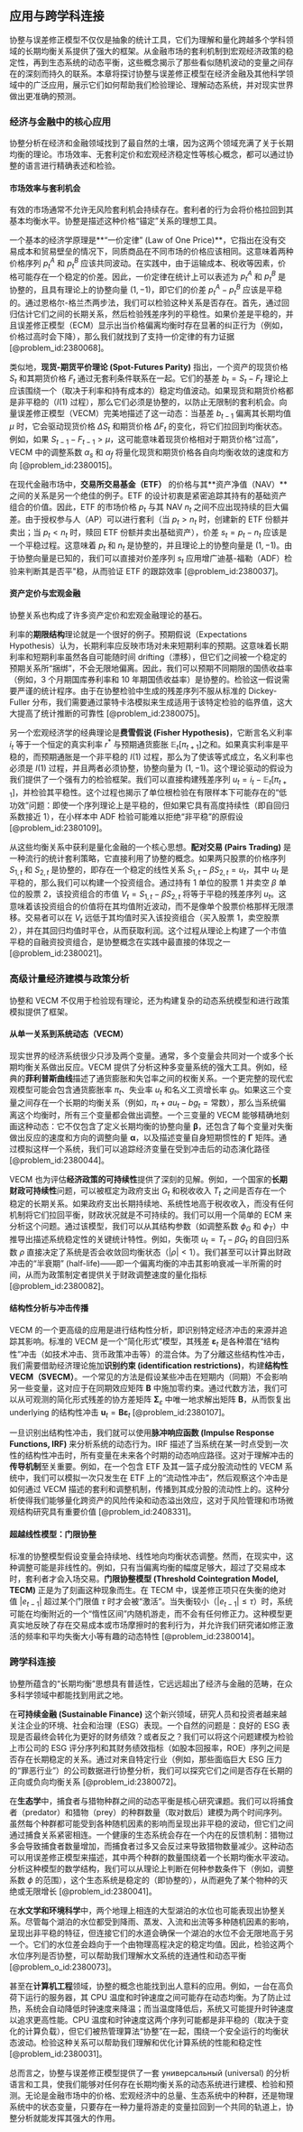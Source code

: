 ## 应用与跨学科连接

协整与误差修正模型不仅仅是抽象的统计工具，它们为理解和量化跨越多个学科领域的长期均衡关系提供了强大的框架。从金融市场的套利机制到宏观经济政策的稳定性，再到生态系统的动态平衡，这些概念揭示了那些看似随机波动的变量之间存在的深刻而持久的联系。本章将探讨协整与误差修正模型在经济金融及其他科学领域中的广泛应用，展示它们如何帮助我们检验理论、理解动态系统，并对现实世界做出更准确的预测。

### 经济与金融中的核心应用

协整分析在经济和金融领域找到了最自然的土壤，因为这两个领域充满了关于长期均衡的理论。市场效率、无套利定价和宏观经济稳定性等核心概念，都可以通过协整的语言进行精确表述和检验。

#### 市场效率与套利机会

有效的市场通常不允许无风险套利机会持续存在。套利者的行为会将价格拉回到其基本均衡水平。协整是描述这种价格“锚定”关系的理想工具。

一个基本的经济学原理是**“一价定律” (Law of One Price)**，它指出在没有交易成本和贸易壁垒的情况下，同质商品在不同市场的价格应该相同。这意味着两种价格序列 $p^A_t$ 和 $p^B_t$ 应该共同波动。在实践中，由于运输成本、税收等因素，价格可能存在一个稳定的价差。因此，一价定律在统计上可以表述为 $p^A_t$ 和 $p^B_t$ 是协整的，且具有理论上的协整向量 $(1, -1)$，即它们的价差 $p^A_t - p^B_t$ 应该是平稳的。通过恩格尔-格兰杰两步法，我们可以检验这种关系是否存在。首先，通过回归估计它们之间的长期关系，然后检验残差序列的平稳性。如果价差是平稳的，并且误差修正模型（ECM）显示出当价格偏离均衡时存在显著的纠正行为（例如，价格过高时会下降），那么我们就找到了支持一价定律的有力证据 [@problem_id:2380068]。

类似地，**现货-期货平价理论 (Spot-Futures Parity)** 指出，一个资产的现货价格 $S_t$ 和其期货价格 $F_t$ 通过无套利条件联系在一起。它们的基差 $b_t = S_t - F_t$ 理论上应该围绕一个（取决于利率和持有成本的）稳定均值波动。如果现货和期货价格都是非平稳的（$I(1)$ 过程），那么它们必须是协整的，以防止无限制的套利机会。向量误差修正模型（VECM）完美地描述了这一动态：当基差 $b_{t-1}$ 偏离其长期均值 $\mu$ 时，它会驱动现货价格 $\Delta S_t$ 和期货价格 $\Delta F_t$ 的变化，将它们拉回到均衡状态。例如，如果 $S_{t-1} - F_{t-1} > \mu$，这可能意味着现货价格相对于期货价格“过高”，VECM 中的调整系数 $\alpha_s$ 和 $\alpha_f$ 将量化现货和期货价格各自向均衡收敛的速度和方向 [@problem_id:2380015]。

在现代金融市场中，**交易所交易基金（ETF）** 的价格与其**资产净值（NAV）**之间的关系是另一个绝佳的例子。ETF 的设计初衷是紧密追踪其持有的基础资产组合的价值。因此，ETF 的市场价格 $p_t$ 与其 NAV $n_t$ 之间不应出现持续的巨大偏差。由于授权参与人（AP）可以进行套利（当 $p_t > n_t$ 时，创建新的 ETF 份额并卖出；当 $p_t < n_t$ 时，赎回 ETF 份额并卖出基础资产），价差 $s_t = p_t - n_t$ 应该是一个平稳过程。这意味着 $p_t$ 和 $n_t$ 是协整的，并且理论上的协整向量是 $(1, -1)$。由于协整向量是已知的，我们可以直接对价差序列 $s_t$ 应用增广迪基-福勒（ADF）检验来判断其是否平"稳，从而验证 ETF 的跟踪效率 [@problem_id:2380037]。

#### 资产定价与宏观金融

协整关系也构成了许多资产定价和宏观金融理论的基石。

利率的**期限结构**理论就是一个很好的例子。预期假说（Expectations Hypothesis）认为，长期利率应反映市场对未来短期利率的预期。这意味着长期利率和短期利率虽然各自可能随时间 drifting（漂移），但它们之间被一个稳定的预期关系所“捆绑”，不会无限地偏离。因此，我们可以预期不同期限的国债收益率（例如，3 个月期国库券利率和 10 年期国债收益率）是协整的。检验这一假说需要严谨的统计程序。由于在协整检验中生成的残差序列不服从标准的 Dickey-Fuller 分布，我们需要通过蒙特卡洛模拟来生成适用于该特定检验的临界值，这大大提高了统计推断的可靠性 [@problem_id:2380075]。

另一个宏观经济学的经典理论是**费雪假说 (Fisher Hypothesis)**，它断言名义利率 $i_t$ 等于一个恒定的真实利率 $r^*$ 与预期通货膨胀 $\mathbb{E}_t[\pi_{t+1}]$之和。如果真实利率是平稳的，而预期通胀是一个非平稳的 $I(1)$ 过程，那么为了使该等式成立，名义利率也必须是 $I(1)$ 过程，并且两者必须协整，协整向量为 $(1, -1)$。这个理论驱动的假设为我们提供了一个强有力的检验框架。我们可以直接构建残差序列 $u_t = i_t - \mathbb{E}_t[\pi_{t+1}]$，并检验其平稳性。这个过程也揭示了单位根检验在有限样本下可能存在的“低功效”问题：即使一个序列理论上是平稳的，但如果它具有高度持续性（即自回归系数接近 1），在小样本中 ADF 检验可能难以拒绝“非平稳”的原假设 [@problem_id:2380109]。

从这些均衡关系中获利是量化金融的一个核心思想。**配对交易 (Pairs Trading)** 是一种流行的统计套利策略，它直接利用了协整的概念。如果两只股票的价格序列 $S_{1,t}$ 和 $S_{2,t}$ 是协整的，即存在一个稳定的线性关系 $S_{1,t} - \beta S_{2,t} = u_t$，其中 $u_t$ 是平稳的，那么我们可以构建一个投资组合。通过持有 1 单位的股票 1 并卖空 $\beta$ 单位的股票 2，该投资组合的市值 $V_t = S_{1,t} - \beta S_{2,t}$ 将等于平稳的残差序列 $u_t$。这意味着该投资组合的价值将在其均值附近波动，而不是像单个股票价格那样无限漂移。交易者可以在 $V_t$ 远低于其均值时买入该投资组合（买入股票 1，卖空股票 2），并在其回归均值时平仓，从而获取利润。这个过程从理论上构建了一个市值平稳的自融资投资组合，是协整概念在实践中最直接的体现之一 [@problem_id:2380021]。

### 高级计量经济建模与政策分析

协整和 VECM 不仅用于检验现有理论，还为构建复杂的动态系统模型和进行政策模拟提供了框架。

#### 从单一关系到系统动态（VECM）

现实世界的经济系统很少只涉及两个变量。通常，多个变量会共同对一个或多个长期均衡关系做出反应。VECM 提供了分析这种多变量系统的强大工具。例如，经典的**菲利普斯曲线**描述了通货膨胀和失업率之间的权衡关系。一个更完整的现代宏观模型可能会包含通货膨胀率 $\pi_t$、失业率 $u_t$ 和名义工资增长率 $g_t$。如果这三个变量之间存在一个长期的均衡关系（例如，$\pi_{t} + a u_{t} - b g_{t} = \text{常数}$），那么当系统偏离这个均衡时，所有三个变量都会做出调整。一个三变量的 VECM 能够精确地刻画这种动态：它不仅包含了定义长期均衡的协整向量 $\boldsymbol{\beta}$，还包含了每个变量对失衡做出反应的速度和方向的调整向量 $\boldsymbol{\alpha}$，以及描述变量自身短期惯性的 $\boldsymbol{\Gamma}$ 矩阵。通过模拟这样一个系统，我们可以追踪经济变量在受到冲击后的动态演化路径 [@problem_id:2380044]。

VECM 也为评估**经济政策的可持续性**提供了深刻的见解。例如，一个国家的**长期财政可持续性**问题，可以被框定为政府支出 $G_t$ 和税收收入 $T_t$ 之间是否存在一个稳定的长期关系。如果政府支出长期持续地、系统性地高于税收收入，而没有任何机制将它们拉回平衡，财政状况就是不可持续的。我们可以用一个简单的 ECM 来分析这个问题。通过该模型，我们可以从其结构参数（如调整系数 $\phi_G$ 和 $\phi_T$）中推导出描述系统稳定性的关键统计特性。例如，失衡项 $u_t = T_t - \beta G_t$ 的自回归系数 $\rho$ 直接决定了系统是否会收敛回均衡状态（$|\rho|<1$）。我们甚至可以计算出财政冲击的“半衰期” (half-life)——即一个偏离均衡的冲击其影响衰减一半所需的时间，从而为政策制定者提供关于财政调整速度的量化指标 [@problem_id:2380082]。

#### 结构性分析与冲击传播

VECM 的一个更高级的应用是进行结构性分析，即识别特定经济冲击的来源并追踪其影响。标准的 VECM 是一个“简化形式”模型，其残差 $\boldsymbol{\varepsilon}_t$ 是各种潜在“结构性”冲击（如技术冲击、货币政策冲击等）的混合体。为了分離这些结构性冲击，我们需要借助经济理论施加**识别约束 (identification restrictions)**，构建**结构性 VECM（SVECM）**。一个常见的方法是假设某些冲击在短期内（同期）不会影响另一些变量，这对应于在同期效应矩阵 $\mathbf{B}$ 中施加零约束。通过代数方法，我们可以从可观测的简化形式残差的协方差矩阵 $\boldsymbol{\Sigma}_{\varepsilon}$ 中唯一地求解出矩阵 $\mathbf{B}$，从而恢复出 underlying 的结构性冲击 $\mathbf{u}_t = \mathbf{B} \boldsymbol{\varepsilon}_t$ [@problem_id:2380107]。

一旦识别出结构性冲击，我们就可以使用**脉冲响应函数 (Impulse Response Functions, IRF)** 来分析系统的动态行为。IRF 描述了当系统在某一时点受到一次性的结构性冲击时，所有变量在未来各个时期的动态响应路径。这对于理解冲击的**传导机制**至关重要。例如，在一个包含 ETF 及其一篮子成分股流动性的 VECM 系统中，我们可以模拟一次只发生在 ETF 上的“流动性冲击”，然后观察这个冲击是如何通过 VECM 描述的套利和调整机制，传播到其成分股的流动性上的。这种分析使得我们能够量化跨资产的风险传染和动态溢出效应，这对于风险管理和市场微观结构研究具有重要价值 [@problem_id:2408331]。

#### 超越线性模型：门限协整

标准的协整模型假设变量会持续地、线性地向均衡状态调整。然而，在现实中，这种调整可能是非线性的。例如，只有当偏离均衡的幅度足够大，超过了交易成本时，套利者才会入场交易。**门限协整模型 (Threshold Cointegration Model, TECM)** 正是为了刻画这种现象而生。在 TECM 中，误差修正项只在失衡的绝对值 $|e_{t-1}|$ 超过某个门限值 $\tau$ 时才会被“激活”。当失衡较小（$|e_{t-1}| \le \tau$）时，系统可能在均衡附近的一个“惰性区间”内随机游走，而不会有任何修正力。这种模型更真实地反映了存在交易成本或市场摩擦时的套利行为，并允许我们研究诸如修正激活的频率和平均失衡大小等有趣的动态特性 [@problem_id:2380014]。

### 跨学科连接

协整所蕴含的“长期均衡”思想具有普适性，它远远超出了经济与金融的范畴，在众多科学领域中都能找到用武之地。

在**可持续金融 (Sustainable Finance)** 这个新兴领域，研究人员和投资者越来越关注企业的环境、社会和治理（ESG）表现。一个自然的问题是：良好的 ESG 表现是否最终会转化为更好的财务绩效？或者反之？我们可以将这个问题建模为检验上市公司的 ESG 评分序列和其财务绩效指标（如股本回报率，ROE）序列之间是否存在长期稳定的关系。通过对来自特定行业（例如，那些面临巨大 ESG 压力的“罪恶行业”）的公司数据进行协整分析，我们可以探究它们之间是否存在长期的正向或负向均衡关系 [@problem_id:2380072]。

在**生态学**中，捕食者与猎物种群之间的动态平衡是核心研究课题。我们可以将捕食者（predator）和猎物（prey）的种群数量（取对数后）建模为两个时间序列。虽然每个种群都可能受到各种随机因素的影响而呈现出非平稳的波动，但它们之间通过捕食关系紧密相连。一个健康的生态系统会存在一个内在的反馈机制：猎物过多会导致捕食者数量增加，而捕食者过多又会反过来导致猎物数量减少。这种动态可以用误差修正模型来描述，其中两个种群的数量围绕着一个长期均衡水平波动。分析这种模型的数学结构，我们可以从理论上判断在何种参数条件下（例如，调整系数 $\phi$ 的范围），这个生态系统是稳定的（即协整的），从而避免了某个物种的灭绝或无限增长 [@problem_id:2380041]。

在**水文学和环境科学**中，两个地理上相连的大型湖泊的水位也可能表现出协整关系。尽管每个湖泊的水位都受到降雨、蒸发、入流和出流等多种随机因素的影响，呈现出非平稳的特征，但连接它们的水道会确保一个湖泊的水位不会无限地高于另一个。它们的水位差会趋向于一个由物理高程决定的稳定均值。因此，检验这两个水位序列是否协整，可以帮助我们理解水文系统的连通性和动态平衡 [@problem_o_id:2380073]。

甚至在**计算机工程**领域，协整的概念也能找到出人意料的应用。例如，一台在高负荷下运行的服务器，其 CPU 温度和时钟速度之间可能存在动态均衡。为了防止过热，系统会自动降低时钟速度来降温；而当温度降低后，系统又可能提升时钟速度以追求更高性能。CPU 温度和时钟速度这两个序列可能都是非平稳的（取决于变化的计算负载），但它们被热管理算法“协整”在一起，围绕一个安全运行的均衡状态波动。检验这种关系可以帮助我们理解和优化计算系统的性能和稳定性 [@problem_id:2380031]。

总而言之，协整与误差修正模型提供了一套 универсальный (universal) 的分析语言和工具，使我们能够对任何存在长期均衡关系的动态系统进行建模、检验和预测。无论是金融市场中的价格、宏观经济中的总量、生态系统中的种群，还是物理系统中的状态变量，只要存在一种力量将游走的变量拉回到一个共同的轨道上，协整分析就能发挥其强大的作用。